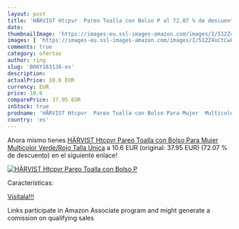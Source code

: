```yaml
---
layout: post
title: 'HÄRVIST Htcpvr  Pareo Toalla con Bolso P al 72.07 % de descuento'
date: 
thumbnailImage: 'https://images-eu.ssl-images-amazon.com/images/I/512Z4xCtCwL._SL200_.jpg'
images: [ 'https://images-eu.ssl-images-amazon.com/images/I/512Z4xCtCwL._SL200_.jpg' ]
comments: true
category: ofertas
author: ring
slug: 'B06Y1631J6-es'
description:
actualPrice: 10.6 EUR
currency: EUR
price: 10.6
comparePrice: 37.95 EUR
inStock: true
prodname: 'HÄRVIST Htcpvr  Pareo Toalla con Bolso Para Mujer  Multicolor  Verde/Rojo   Talla Única'
country: 'es'
---
```


Ahora mismo tienes [HÄRVIST Htcpvr  Pareo Toalla con Bolso Para Mujer  Multicolor  Verde/Rojo   Talla Única](https://www.amazon.es/dp/B06Y1631J6/?tag=tolees-21) a 10.6 EUR (original: 37.95 EUR) (72.07 %  de descuento) en el siguiente enlace!

[![HÄRVIST Htcpvr  Pareo Toalla con Bolso P](https://images-eu.ssl-images-amazon.com/images/I/512Z4xCtCwL._SL200_.jpg)](https://www.amazon.es/dp/B06Y1631J6/?tag=tolees-21)

Características:


[Visítala!!!](https://www.amazon.es/dp/B06Y1631J6/?tag=tolees-21)

Links participate in Amazon Associate program and might generate a comission on qualifying sales
